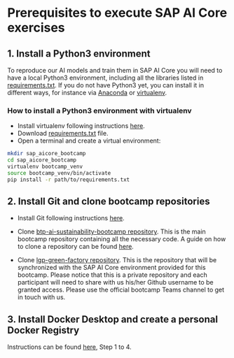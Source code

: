 # Prerequisites to execute SAP AI Core exercises

## 1. Install a Python3 environment

To reproduce our AI models and train them in SAP AI Core you will need to have a local Python3 environment, including all the libraries listed in [requirements.txt](requirements.txt). If you do not have Python3 yet, you can install it in different ways, for instance via [Anaconda](https://www.anaconda.com/) or [virtualenv](https://pypi.org/project/virtualenv/).

### How to install a Python3 environment with virtualenv
*	Install virtualenv following instructions [here](https://virtualenv.pypa.io/en/latest/installation.html).
* Download [requirements.txt](requirements.txt) file.
* Open a terminal and create a virtual environment:

```sh
mkdir sap_aicore_bootcamp
cd sap_aicore_bootcamp
virtualenv bootcamp_venv
source bootcamp_venv/bin/activate
pip install -r path/to/requirements.txt
```

##  2. Install Git and clone bootcamp repositories
*	Install Git following instructions [here](https://github.com/git-guides/install-git).
*	Clone [btp-ai-sustainability-bootcamp repository](https://github.com/SAP-samples/btp-ai-sustainability-bootcamp). This is the main bootcamp repository containing all the necessary code.  A guide on how to clone a repository can be found [here]( https://docs.github.com/en/repositories/creating-and-managing-repositories/cloning-a-repository).

*	Clone [lgp-green-factory repository](https://github.com/sap-btp-ai-sustainability-bootcamp). This is the repository that will be synchronized with the SAP AI Core environment provided for this bootcamp. Please notice that this is a private repository and each participant will need to share with us his/her Github username to be granted access. Please use the official bootcamp Teams channel to get in touch with us.

## 3. Install Docker Desktop and create a personal Docker Registry 
Instructions can be found [here](https://docs.docker.com/docker-hub/), Step 1 to 4.
